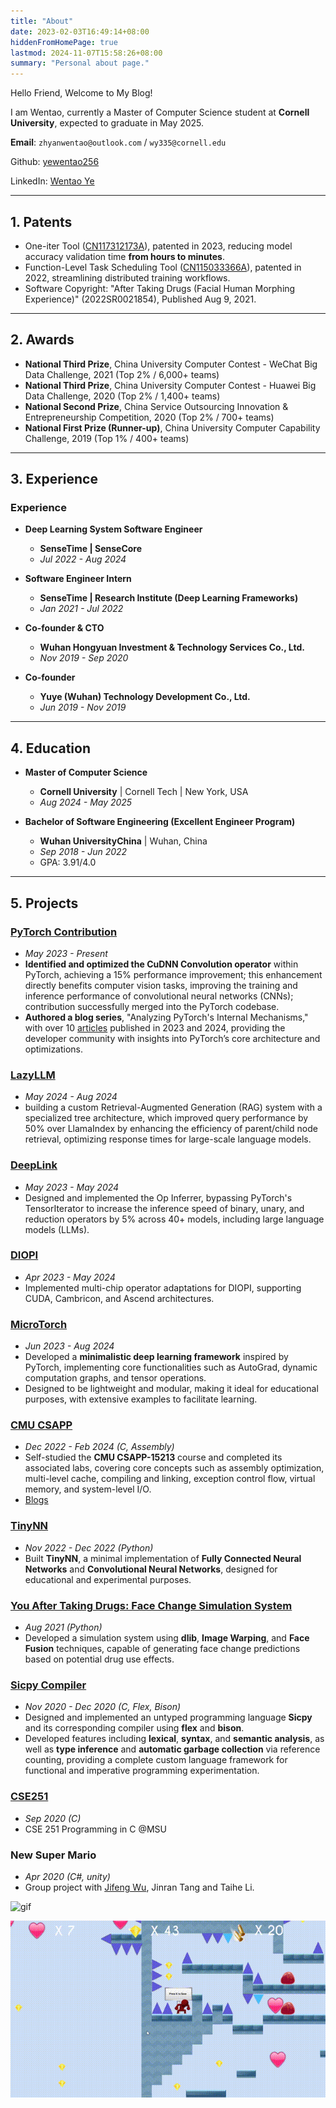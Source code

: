 ```yaml
---
title: "About"
date: 2023-02-03T16:49:14+08:00
hiddenFromHomePage: true
lastmod: 2024-11-07T15:58:26+08:00
summary: "Personal about page."
---
```


Hello Friend, Welcome to My Blog!

I am Wentao, currently a Master of Computer Science student at **Cornell University**, expected to graduate in May 2025.

**Email**: `zhyanwentao@outlook.com` / `wy335@cornell.edu`

Github: [yewentao256](https://github.com/yewentao256)

LinkedIn: [Wentao Ye](https://www.linkedin.com/in/yewentao/)

---

## 1. Patents

- One-iter Tool ([CN117312173A](https://patents.google.com/patent/CN117312173A/en?oq=CN117312173A)), patented in 2023, reducing model accuracy validation time **from hours to minutes**.
- Function-Level Task Scheduling Tool ([CN115033366A](https://patents.google.com/patent/CN115033366A/en)), patented in 2022, streamlining distributed training workflows.
- Software Copyright: "After Taking Drugs (Facial Human Morphing Experience)" (2022SR0021854), Published Aug 9, 2021.

---

## 2. Awards

- **National Third Prize**, China University Computer Contest - WeChat Big Data Challenge, 2021 (Top 2% / 6,000+ teams)
- **National Third Prize**, China University Computer Contest - Huawei Big Data Challenge, 2020 (Top 2% / 1,400+ teams)
- **National Second Prize**, China Service Outsourcing Innovation & Entrepreneurship Competition, 2020 (Top 2% / 700+ teams)
- **National First Prize (Runner-up)**, China University Computer Capability Challenge, 2019 (Top 1% / 400+ teams)

---

## 3. Experience

### Experience

- **Deep Learning System Software Engineer**  
  - **SenseTime | SenseCore**  
  - *Jul 2022 - Aug 2024*

- **Software Engineer Intern**  
  - **SenseTime | Research Institute (Deep Learning Frameworks)**  
  - *Jan 2021 - Jul 2022*

- **Co-founder & CTO**  
  - **Wuhan Hongyuan Investment & Technology Services Co., Ltd.**  
  - *Nov 2019 - Sep 2020*

- **Co-founder**  
  - **Yuye (Wuhan) Technology Development Co., Ltd.**  
  - *Jun 2019 - Nov 2019*

---

## 4. Education

- **Master of Computer Science**  
  - **Cornell University** | Cornell Tech | New York, USA  
  - *Aug 2024 - May 2025*

- **Bachelor of Software Engineering (Excellent Engineer Program)**  
  - **Wuhan UniversityChina** | Wuhan, China
  - *Sep 2018 - Jun 2022*  
  - GPA: 3.91/4.0  

---

## 5. Projects

### [PyTorch Contribution](https://github.com/pytorch/pytorch/issues?q=author%3Ayewentao256)

- *May 2023 - Present*
- **Identified and optimized the CuDNN Convolution operator** within PyTorch, achieving a 15% performance improvement; this enhancement directly benefits computer vision tasks, improving the training and inference performance of convolutional neural networks (CNNs); contribution successfully merged into the PyTorch codebase.
- **Authored a blog series**, "Analyzing PyTorch's Internal Mechanisms," with over 10 [articles](https://wentao.site/categories/pytorch/) published in 2023 and 2024, providing the developer community with insights into PyTorch’s core architecture and optimizations.

### [LazyLLM](https://github.com/LazyAGI/LazyLLM/issues?q=author%3Ayewentao256+)

- *May 2024 - Aug 2024*
- building a custom Retrieval-Augmented Generation (RAG) system with a specialized tree architecture, which improved query performance by 50% over LlamaIndex by enhancing the efficiency of parent/child node retrieval, optimizing response times for large-scale language models.

### [DeepLink](https://github.com/DeepLink-org/deeplink.framework/issues?q=author%3Ayewentao256+)

- *May 2023 - May 2024*
- Designed and implemented the Op Inferrer, bypassing PyTorch's TensorIterator to increase the inference speed of binary, unary, and reduction operators by 5% across 40+ models, including large language models (LLMs).

### [DIOPI](https://github.com/DeepLink-org/DIOPI/issues?q=author%3Ayewentao256+)

- *Apr 2023 - May 2024*
- Implemented multi-chip operator adaptations for DIOPI, supporting CUDA, Cambricon, and Ascend architectures.

### [MicroTorch](https://github.com/yewentao256/MicroTorch)

- *Jun 2023 - Aug 2024*
- Developed a **minimalistic deep learning framework** inspired by PyTorch, implementing core functionalities such as AutoGrad, dynamic computation graphs, and tensor operations.
- Designed to be lightweight and modular, making it ideal for educational purposes, with extensive examples to facilitate learning.

### [CMU CSAPP](https://github.com/yewentao256/CSAPP_15213)

- *Dec 2022 - Feb 2024 (C, Assembly)*
- Self-studied the **CMU CSAPP-15213** course and completed its associated labs, covering core concepts such as assembly optimization, multi-level cache, compiling and linking, exception control flow, virtual memory, and system-level I/O.
- [Blogs](https://wentao.site/categories/csapp/)

### [TinyNN](https://github.com/yewentao256/TinyNN)

- *Nov 2022 - Dec 2022 (Python)*
- Built **TinyNN**, a minimal implementation of **Fully Connected Neural Networks** and **Convolutional Neural Networks**, designed for educational and experimental purposes.

### [You After Taking Drugs: Face Change Simulation System](https://github.com/yewentao256/You-after-taking-drugs)

- *Aug 2021 (Python)*
- Developed a simulation system using **dlib**, **Image Warping**, and **Face Fusion** techniques, capable of generating face change predictions based on potential drug use effects.

### [Sicpy Compiler](https://github.com/yewentao256/sicpy)

- *Nov 2020 - Dec 2020 (C, Flex, Bison)*
- Designed and implemented an untyped programming language **Sicpy** and its corresponding compiler using **flex** and **bison**.
- Developed features including **lexical**, **syntax**, and **semantic analysis**, as well as **type inference** and **automatic garbage collection** via reference counting, providing a complete custom language framework for functional and imperative programming experimentation.

### [CSE251](https://github.com/yewentao256/CSE251)

- *Sep 2020 (C)*
- CSE 251 Programming in C @MSU

### New Super Mario

- *Apr 2020 (C#, unity)*
- Group project with [Jifeng Wu](https://github.com/jifengwu2k), Jinran Tang and Taihe Li.

![gif](resources/mario.gif)

![gif](resources/mario2.gif)
